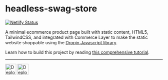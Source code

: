 # headless-swag-store

[![Netlify Status](https://api.netlify.com/api/v1/badges/c8aa583b-2c90-4095-b64e-501686e88963/deploy-status)](https://app.netlify.com/sites/headless-swag-store/deploys)

A minimal ecommerce product page built with static content, HTML5, TailwindCSS, and integrated with Commerce Layer to make the static website shoppable using the [Dropin Javascript library](https://github.com/commercelayer/commercelayer-js-dropin).

Learn how to build this project by reading [this comprehensive tutorial](#).

---

[<img src="https://www.netlify.com/img/deploy/button.svg" alt="Deploy to Netlify" height="35">](https://app.netlify.com/start/deploy?repository=https://github.com/commercelayer/headless-swag-store) [<img src="https://vercel.com/button" alt="Deploy to Vercel" height="35">](https://vercel.com/new/clone?repository-url=https://github.com/commercelayer/headless-swag-store)
